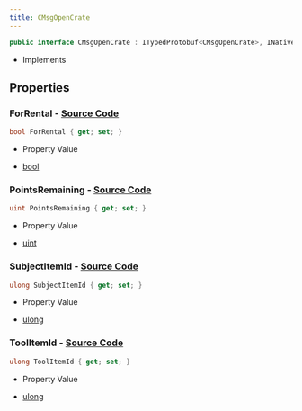 ```yaml
---
title: CMsgOpenCrate
---
```


```csharp
public interface CMsgOpenCrate : ITypedProtobuf<CMsgOpenCrate>, INativeHandle
```

- Implements

## Properties

### **ForRental** - [Source Code](https://github.com/swiftly-solution/swiftlys2/blob/main/managed/src/SwiftlyS2.Generated/Protobufs/Interfaces/CMsgOpenCrate.cs#L19)

```csharp
bool ForRental { get; set; }
```

- Property Value

- [bool](https://learn.microsoft.com/dotnet/api/system.boolean)

### **PointsRemaining** - [Source Code](https://github.com/swiftly-solution/swiftlys2/blob/main/managed/src/SwiftlyS2.Generated/Protobufs/Interfaces/CMsgOpenCrate.cs#L22)

```csharp
uint PointsRemaining { get; set; }
```

- Property Value

- [uint](https://learn.microsoft.com/dotnet/api/system.uint32)

### **SubjectItemId** - [Source Code](https://github.com/swiftly-solution/swiftlys2/blob/main/managed/src/SwiftlyS2.Generated/Protobufs/Interfaces/CMsgOpenCrate.cs#L16)

```csharp
ulong SubjectItemId { get; set; }
```

- Property Value

- [ulong](https://learn.microsoft.com/dotnet/api/system.uint64)

### **ToolItemId** - [Source Code](https://github.com/swiftly-solution/swiftlys2/blob/main/managed/src/SwiftlyS2.Generated/Protobufs/Interfaces/CMsgOpenCrate.cs#L13)

```csharp
ulong ToolItemId { get; set; }
```

- Property Value

- [ulong](https://learn.microsoft.com/dotnet/api/system.uint64)

